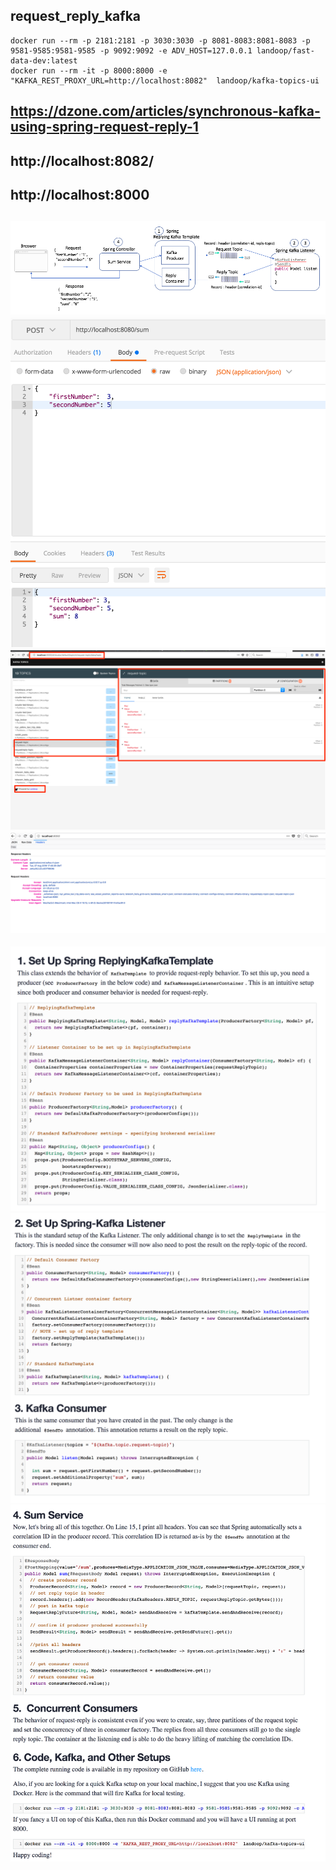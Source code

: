 ## request_reply_kafka
```
docker run --rm -p 2181:2181 -p 3030:3030 -p 8081-8083:8081-8083 -p 9581-9585:9581-9585 -p 9092:9092 -e ADV_HOST=127.0.0.1 landoop/fast-data-dev:latest
docker run --rm -it -p 8000:8000 -e "KAFKA_REST_PROXY_URL=http://localhost:8082"  landoop/kafka-topics-ui

```
## https://dzone.com/articles/synchronous-kafka-using-spring-request-reply-1
## http://localhost:8082/
## http://localhost:8000
![Screenshot](a.png)
![Screenshot](c.png)
![Screenshot](d.png)
![Screenshot](e.png)
---
![Screenshot](1.png)
![Screenshot](2.png)
![Screenshot](3.png)
